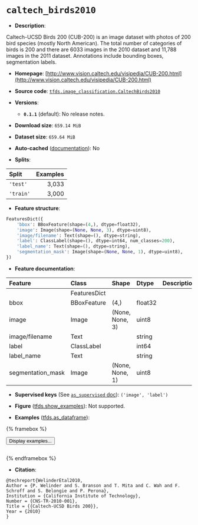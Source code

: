 <div itemscope itemtype="http://schema.org/Dataset">
  <div itemscope itemprop="includedInDataCatalog" itemtype="http://schema.org/DataCatalog">
    <meta itemprop="name" content="TensorFlow Datasets" />
  </div>
  <meta itemprop="name" content="caltech_birds2010" />
  <meta itemprop="description" content="Caltech-UCSD Birds 200 (CUB-200) is an image dataset with photos &#10;of 200 bird species (mostly North American). The total number of &#10;categories of birds is 200 and there are 6033 images in the 2010 &#10;dataset and 11,788 images in the 2011 dataset.&#10;Annotations include bounding boxes, segmentation labels.&#10;&#10;To use this dataset:&#10;&#10;```python&#10;import tensorflow_datasets as tfds&#10;&#10;ds = tfds.load(&#x27;caltech_birds2010&#x27;, split=&#x27;train&#x27;)&#10;for ex in ds.take(4):&#10;  print(ex)&#10;```&#10;&#10;See [the guide](https://www.tensorflow.org/datasets/overview) for more&#10;informations on [tensorflow_datasets](https://www.tensorflow.org/datasets).&#10;&#10;" />
  <meta itemprop="url" content="https://www.tensorflow.org/datasets/catalog/caltech_birds2010" />
  <meta itemprop="sameAs" content="http://www.vision.caltech.edu/visipedia/CUB-200.html" />
  <meta itemprop="citation" content="@techreport{WelinderEtal2010,&#10;Author = {P. Welinder and S. Branson and T. Mita and C. Wah and F. Schroff and S. Belongie and P. Perona},&#10;Institution = {California Institute of Technology},&#10;Number = {CNS-TR-2010-001},&#10;Title = {{Caltech-UCSD Birds 200}},&#10;Year = {2010}&#10;}" />
</div>

# `caltech_birds2010`


*   **Description**:

Caltech-UCSD Birds 200 (CUB-200) is an image dataset with photos of 200 bird
species (mostly North American). The total number of categories of birds is 200
and there are 6033 images in the 2010 dataset and 11,788 images in the 2011
dataset. Annotations include bounding boxes, segmentation labels.

*   **Homepage**:
    [http://www.vision.caltech.edu/visipedia/CUB-200.html](http://www.vision.caltech.edu/visipedia/CUB-200.html)

*   **Source code**:
    [`tfds.image_classification.CaltechBirds2010`](https://github.com/tensorflow/datasets/tree/master/tensorflow_datasets/image_classification/caltech_birds.py)

*   **Versions**:

    *   **`0.1.1`** (default): No release notes.

*   **Download size**: `659.14 MiB`

*   **Dataset size**: `659.64 MiB`

*   **Auto-cached**
    ([documentation](https://www.tensorflow.org/datasets/performances#auto-caching)):
    No

*   **Splits**:

Split     | Examples
:-------- | -------:
`'test'`  | 3,033
`'train'` | 3,000

*   **Feature structure**:

```python
FeaturesDict({
    'bbox': BBoxFeature(shape=(4,), dtype=float32),
    'image': Image(shape=(None, None, 3), dtype=uint8),
    'image/filename': Text(shape=(), dtype=string),
    'label': ClassLabel(shape=(), dtype=int64, num_classes=200),
    'label_name': Text(shape=(), dtype=string),
    'segmentation_mask': Image(shape=(None, None, 1), dtype=uint8),
})
```

*   **Feature documentation**:

Feature           | Class        | Shape           | Dtype   | Description
:---------------- | :----------- | :-------------- | :------ | :----------
                  | FeaturesDict |                 |         |
bbox              | BBoxFeature  | (4,)            | float32 |
image             | Image        | (None, None, 3) | uint8   |
image/filename    | Text         |                 | string  |
label             | ClassLabel   |                 | int64   |
label_name        | Text         |                 | string  |
segmentation_mask | Image        | (None, None, 1) | uint8   |

*   **Supervised keys** (See
    [`as_supervised` doc](https://www.tensorflow.org/datasets/api_docs/python/tfds/load#args)):
    `('image', 'label')`

*   **Figure**
    ([tfds.show_examples](https://www.tensorflow.org/datasets/api_docs/python/tfds/visualization/show_examples)):
    Not supported.

*   **Examples**
    ([tfds.as_dataframe](https://www.tensorflow.org/datasets/api_docs/python/tfds/as_dataframe)):

<!-- mdformat off(HTML should not be auto-formatted) -->

{% framebox %}

<button id="displaydataframe">Display examples...</button>
<div id="dataframecontent" style="overflow-x:auto"></div>
<script>
const url = "https://storage.googleapis.com/tfds-data/visualization/dataframe/caltech_birds2010-0.1.1.html";
const dataButton = document.getElementById('displaydataframe');
dataButton.addEventListener('click', async () => {
  // Disable the button after clicking (dataframe loaded only once).
  dataButton.disabled = true;

  const contentPane = document.getElementById('dataframecontent');
  try {
    const response = await fetch(url);
    // Error response codes don't throw an error, so force an error to show
    // the error message.
    if (!response.ok) throw Error(response.statusText);

    const data = await response.text();
    contentPane.innerHTML = data;
  } catch (e) {
    contentPane.innerHTML =
        'Error loading examples. If the error persist, please open '
        + 'a new issue.';
  }
});
</script>

{% endframebox %}

<!-- mdformat on -->

*   **Citation**:

```
@techreport{WelinderEtal2010,
Author = {P. Welinder and S. Branson and T. Mita and C. Wah and F. Schroff and S. Belongie and P. Perona},
Institution = {California Institute of Technology},
Number = {CNS-TR-2010-001},
Title = {{Caltech-UCSD Birds 200}},
Year = {2010}
}
```

